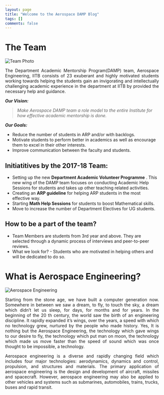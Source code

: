 ```yaml
---
layout: page
title: "Welcome to the Aerospace DAMP Blog"
tags: []
comments: false
---
```



# The Team

![Team Photo](https://drive.google.com/uc?export=view&id=0B0utpdeQnMnWaVdZMzI0dnZ1UlU)

<div style="text-align: justify">
The Department Academic Mentorship Program(DAMP) team, Aerospace Engineering, IITB consists of 23 exuberant and highly motivated students working towards helping the students gain an invigorating and intellectually challenging academic experience in the department at IITB by provided the necessary help and guidance.
</div>

__*Our Vision:*__
> *Make Aerospace DAMP team a role model to the entire Institute for how effective academic mentorship is done.*

__*Our Goals:*__
* Reduce the number of students in ARP and/or with backlogs.
* Motivate students to perform better in academics as well as encourage them to excel in their other interests.
* Improve communication between the faculty and students.

## Initiatitives by the 2017-18 Team:
* Setting up the new __Department Academic Volunteer Programme__ . This new wing of the DAMP team focuses on conducting Academic Help Sessions for students and takes up other teaching related activities.
* Creating an **ARP guideline** for helping ARP students in the most effective way.
* Starting **Math Help Sessions** for students to boost Mathematical skills.
* Move to increase the number of Department Electives for UG students.

## How to be a part of the team?
* Team Members are students from 3rd year and above. They are selected through a dynamic process of interviews and peer-to-peer reviews.
* What we look for? - Students who are motivated in helping others and will be dedicated to do so.

# What is Aerospace Engineering?
![Aerospace Engineering](https://drive.google.com/file/d/12NfyDABfYUdJQdQLoSGX4l7iRWV0CYdo/preview)
<div style="text-align: justify">
Starting from the stone age, we have built a computer generation now.
Somewhere in between we saw a dream, to fly, to touch the sky, a dream
which didn’t let us sleep, for days, for months and for years. In the beginning of
the 20 th century, the world saw the birth of an engineering discipline. It rapidly
expanded it’s wings, over the years, a speed with which no technology grew,
nurtured by the people who made history. Yes, It is nothing but the Aerospace
Engineering, the technology which gave wings to our desire to fly, the
technology which put man on moon, the technology which made us move
faster than the speed of sound which was once thought to be impossible, a
technology.

Aerospace engineering is a diverse and rapidly changing field which includes
four major technologies: aerodynamics, dynamics and control, propulsion, and
structures and materials. The primary application of aerospace engineering is
the design and development of aircraft, missiles and spacecraft. However,
aerospace engineering may also be applied to other vehicles and systems such
as submarines, automobiles, trains, trucks, buses and rapid transit.
</div>

